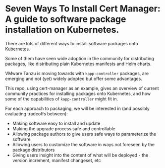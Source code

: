 # Seven Ways To Install Cert Manager: A guide to software package installation on Kubernetes.

There are lots of different ways to install software packages onto Kubernetes. 

Some of them have seen wide adoption in the community for distributing packages, like distributing plain Kubernetes manifests and Helm charts.

VMware Tanzu is moving towards with `kapp-controller` packages, are emerging and not (yet) widely adopted but offer some advantages. 

This repo, using cert-manager as an example, gives an overview of current community practices for installing packages onto Kubernetes, and how some of the capabilities of `kapp-controller` might fit in.

For each approach to packaging, we will be interested in (and possibly evaluating tradeoffs between):
- Making software easy to install and update
- Making the upgrade process safe and controllable
- Allowing package authors to give users safe ways to parameterize the software
- Allowing users to customize the software in ways not foreseen by the package distributors
- Giving users insight into the content of what will be deployed - the version increment, manifest changeset, etc
